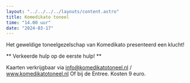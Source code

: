 ```yaml
---
layout: "../../../../layouts/content.astro"
title: Komedikato toneel
time: "14.00 uur"
date: "2024-03-17"
---
```


Het geweldige toneelgezelschap van Komedikato presenteerd een klucht!

** Verkeerde hulp op de eerste hulp! **

Kaarten verkrijgbaar via info@komedikatotoneel.nl / www.komedikatotoneel.nl
Of bij de Entree.
Kosten 9 euro.

